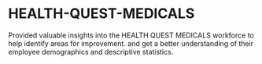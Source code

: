 # HEALTH-QUEST-MEDICALS
Provided valuable insights into the HEALTH QUEST MEDICALS workforce to help identify areas for improvement. and get a better understanding of their employee demographics and descriptive statistics.
